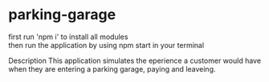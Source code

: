 # parking-garage

first run 'npm i' to install all modules  
then run the application by using npm start in your terminal

Description
This application simulates the eperience a customer would have when they are entering a parking garage, paying and leaveing.
